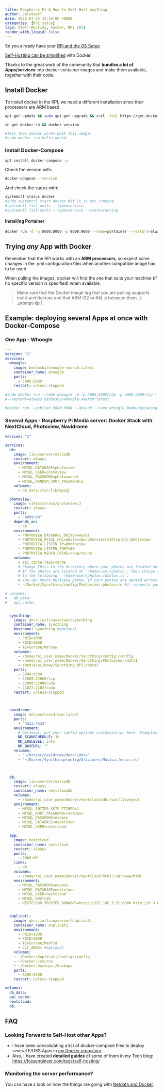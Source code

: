 ```yaml
---
title: Raspberry Pi & How to Self-Host anything
author: JAlcocerT
date: 2022-07-25 14:10:00 +0800
categories: [RPi Setup]
tags: [Self-Hosting, Docker, RPi 101]
render_with_liquid: false
---
```


So you already have your [RPi and the OS Setup](https://jalcocert.github.io/RPi/posts/getting-started/)

[Self-Hosting can be simplified](https://jalcocert.github.io/Linux/docs/linux__cloud/selfhosting/) with Docker.

Thanks to the great work of the community that **bundles a lot of Apps/services** into docker container images and make them available, together with their code.

## Install Docker


To install docker in the RPI, we need a different installation since their processors are ARM based.

```sh
apt-get update && sudo apt-get upgrade && curl -fsSL https://get.docker.com -o get-docker.sh
```

```sh
sh get-docker.sh && docker version

#Test that docker works with this image:
#sudo docker run hello-world
```
### Install Docker-Compose

```sh
apt install docker-compose -y
```
Check the version with:

```sh
docker-compose --version
```
And check the status with:

```sh
systemctl status docker
#sudo systemctl start docker #if it is not running
#systemctl list-units --type=service
#systemctl list-units --type=service --state=running
```
#### Installing Portainer


```sh
docker run -d -p 8000:8000 -p 9000:9000 --name=portainer --restart=always -v /var/run/docker.sock:/var/run/docker.sock -v portainer_data:/data portainer/portainer-ce
```


## Trying *any* App with Docker

Remember that the RPi works with an **ARM processors**, so expect some changes in the .yml configuration files when another compatible image has to be used.

When pulling the images, docker will find the one that suits your machine (if no specific version is specified) when available. 


> Make sure that the Docker image tag that you are pulling supports multi-arch*itecture* and that ARM (32 or 64) is between them.
{: .prompt-tip }

## Example: deploying several Apps at once with Docker-Compose

### One App - Whoogle

```yml
---
version: "2"
services:
  whoogle:
    image: benbusby/whoogle-search:latest
    container_name: whoogle
    ports:
      - 5000:5000
    restart: unless-stopped
    
#sudo docker run --name whoogle -d -p 5000:5000/udp -p 5000:5000/tcp \
#--restart=always benbusby/whoogle-search:latest

#docker run --publish 5000:5000 --detach --name whoogle benbusby/whoogle-search:latest
```

### Several Apps - Raspberry Pi Media server: Docker Stack with NextCloud, Photoview, Navidrome

```yml
version: "3"

services:
  db:
    image: linuxserver/mariadb
    restart: always
    environment:
      - MYSQL_DATABASE=photoview
      - MYSQL_USER=photoview
      - MYSQL_PASSWORD=photosecret
      - MYSQL_RANDOM_ROOT_PASSWORD=1
    volumes:
      - db_data:/var/lib/mysql

  photoview:
    image: viktorstrate/photoview:2
    restart: always
    ports:
      - "8099:80"
    depends_on:
      - db
    environment:
      - PHOTOVIEW_DATABASE_DRIVER=mysql
      - PHOTOVIEW_MYSQL_URL=photoview:photosecret@tcp(db)/photoview
      - PHOTOVIEW_LISTEN_IP=photoview
      - PHOTOVIEW_LISTEN_PORT=80
      - PHOTOVIEW_MEDIA_CACHE=/app/cache
    volumes:
      - api_cache:/app/cache
      # Change This: to the directory where your photos are located on your server.
      # If the photos are located at `/home/user/photos`, then change this value
      # to the following: `/home/user/photos:/photos:ro`.
      # You can mount multiple paths, if your photos are spread across multiple directories.
      - ~/Docker/Syncthing/config/Photoview:/photos:ro #it respects your file system photo organization & remember to mention /photos/whatever_path in the initial setup 

# volumes:
#   db_data:
#   api_cache:


  syncthing:
    image: ghcr.io/linuxserver/syncthing
    container_name: syncthing
    hostname: syncthing #optional
    environment:
      - PUID=1000
      - PGID=1000
      - TZ=Europe/Warsaw
    volumes:
      - /home/rpi_user_name/Docker/Syncthing/config:/config
      - /home/rpi_user_name/Docker/Syncthing/Photoview:/data1
      - /media/pi/Nowy/Syncthing_RPi:/data2
    ports:
      - 8384:8384
      - 22000:22000/tcp
      - 22000:22000/udp
      - 21027:21027/udp
    restart: unless-stopped
    
    

  navidrome:
    image: deluan/navidrome:latest
    ports:
      - "4533:4533"
    environment:
      # Optional: put your config options customization here. Examples:
      ND_SCANSCHEDULE: 1h
      ND_LOGLEVEL: info  
      ND_BASEURL: ""
    volumes:
      - "~/Docker/navidrome/data:/data"
      - "~/Docker/Syncthing/config/Aficiones/Musica:/music:ro"
      


  db:
    image: linuxserver/mariadb
    restart: always
    container_name: nextclouddb
    volumes:
      - /home/rpi_user_name/Docker/nextcloud/db:/var/lib/mysql
    environment:
      - MYSQL_INITDB_SKIP_TZINFO=1
      - MYSQL_ROOT_PASSWORD=rootpass
      - MYSQL_PASSWORD=ncpass
      - MYSQL_DATABASE=nextcloud
      - MYSQL_USER=nextcloud

  app:
    image: nextcloud
    container_name: nextcloud
    restart: always
    ports:
      - 8080:80
    links:
      - db
    volumes:
      - /home/rpi_user_name/Docker/nextcloud/html:/var/www/html
    environment:
      - MYSQL_PASSWORD=ncpass
      - MYSQL_DATABASE=nextcloud
      - MYSQL_USER=nextcloud
      - MYSQL_HOST=db
      - NEXTCLOUD_TRUSTED_DOMAINS=http://192.168.3.31:8080 http://0.0.0.0:8080


  duplicati:
    image: ghcr.io/linuxserver/duplicati
    container_name: duplicati
    environment:
      - PUID=1000
      - PGID=1000
      - TZ=Europe/Madrid
      - CLI_ARGS= #optional
    volumes:
    - ~/Docker/Duplicati/config:/config
    - ~/Docker:/source
    - ~/Docker/backups:/backups
    ports:
      - 8200:8200
    restart: unless-stopped

volumes:
  db_data:
  api_cache:
  nextcloud:
  db:    
```

## FAQ

### Looking Forward to Self-Host other Apps?

* I have been consolidating a list of docker-compose files to deploy several F/OSS Apps in [my Docker repository](https://github.com/JAlcocerT/Docker)
* Also, I have created **detailed guides** of some of them in my Tech blog: <https://fossengineer.com/tags/self-hosting/>

### Monitoring the server performance?

You can have a look on how the things are going with [Netdata and Docker](https://fossengineer.com/selfhosting-server-monitoring-with-netdata-and-docker/).